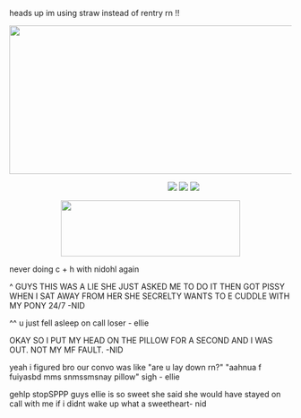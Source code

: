 heads up im using straw instead of rentry rn !!

<p align="center">
  <img width="600" height="265" src="https://files.catbox.moe/h07bxe.png">
</p>


&emsp; &emsp;&emsp; &emsp; &emsp; &emsp; &emsp; &emsp; &emsp; &emsp; &emsp; &emsp; &emsp; &emsp; &emsp; &emsp; [<img src="https://files.catbox.moe/5pbvcu.png">](https://zoeazyonme.straw.page) [<img src="https://files.catbox.moe/0py9ku.png">](https://zoeazyonme.straw.page) [<img src="https://files.catbox.moe/3msaih.png">](https://pronouns.cc/@violyn)

<p align="center">
  <img width="320" height="100" src="https://spotify-github-profile.kittinanx.com/api/view?uid=cc7ruoqolcp0f2nf5f1txlivi&cover_image=true&theme=natemoo-re&show_offline=true&background_color=121212&interchange=false&bar_color_cover=true&bar_color=53b14f)](https://github.com/kittinan/spotify-github-profile)](https://spotify-github-profile.kittinanx.com/api/view?uid=cc7ruoqolcp0f2nf5f1txlivi&redirect=true)">
</p>


never doing c + h with nidohl again 

^
GUYS THIS WAS A LIE SHE JUST ASKED ME TO DO IT THEN GOT PISSY WHEN I SAT AWAY FROM HER SHE SECRELTY WANTS TO E CUDDLE WITH MY PONY 24/7 -NID

^^ u just fell asleep on call loser - ellie 

OKAY SO I PUT MY HEAD ON THE PILLOW FOR A SECOND AND I WAS OUT. NOT MY MF FAULT. -NID

yeah i figured bro our convo was like "are u lay down rn?" "aahnua f fuiyasbd mms snmssmsnay pillow" sigh - ellie

gehlp stopSPPP guys ellie is so sweet she said she would have stayed on call with me if i didnt wake up what a sweetheart- nid
